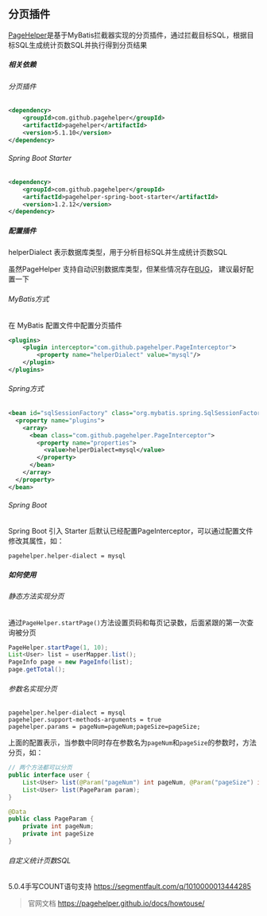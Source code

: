 分页插件
-

[PageHelper](https://pagehelper.github.io)是基于MyBatis拦截器实现的分页插件，通过拦截目标SQL，根据目标SQL生成统计页数SQL并执行得到分页结果

##### 相关依赖

###### 分页插件

``` xml
<dependency>
    <groupId>com.github.pagehelper</groupId>
    <artifactId>pagehelper</artifactId>
    <version>5.1.10</version>
</dependency>
```

###### Spring Boot Starter

``` xml
<dependency>
    <groupId>com.github.pagehelper</groupId>
    <artifactId>pagehelper-spring-boot-starter</artifactId>
    <version>1.2.12</version>
</dependency>
```

##### 配置插件

helperDialect 表示数据库类型，用于分析目标SQL并生成统计页数SQL

虽然PageHelper 支持自动识别数据库类型，但某些情况存在[BUG](https://github.com/pagehelper/Mybatis-PageHelper/issues/414)，
建议最好配置一下

###### MyBatis方式

在 MyBatis 配置文件中配置分页插件

``` xml
<plugins>
    <plugin interceptor="com.github.pagehelper.PageInterceptor">
        <property name="helperDialect" value="mysql"/>
	</plugin>
</plugins>
```

###### Spring方式

``` xml
<bean id="sqlSessionFactory" class="org.mybatis.spring.SqlSessionFactoryBean">
  <property name="plugins">
    <array>
      <bean class="com.github.pagehelper.PageInterceptor">
        <property name="properties">
          <value>helperDialect=mysql</value>
        </property>
      </bean>
    </array>
  </property>
</bean>
```

###### Spring Boot

Spring Boot 引入 Starter 后默认已经配置PageInterceptor，可以通过配置文件修改其属性，如：

``` properties
pagehelper.helper-dialect = mysql
```

##### 如何使用

###### 静态方法实现分页

通过`PageHelper.startPage()`方法设置页码和每页记录数，后面紧跟的第一次查询被分页

``` java
PageHelper.startPage(1, 10);
List<User> list = userMapper.list();
PageInfo page = new PageInfo(list);
page.getTotal();
```

###### 参数名实现分页

``` properties
pagehelper.helper-dialect = mysql
pagehelper.support-methods-arguments = true
pagehelper.params = pageNum=pageNum;pageSize=pageSize;
```

上面的配置表示，当参数中同时存在参数名为`pageNum`和`pageSize`的参数时，方法分页，如：

``` java
// 两个方法都可以分页
public interface user {
	List<User> list(@Param("pageNum") int pageNum, @Param("pageSize") int pageSize);
	List<User> list(PageParam param);
}

@Data
public class PageParam {
	private int pageNum;
	private int pageSize
}
```

###### 自定义统计页数SQL

5.0.4手写COUNT语句支持 https://segmentfault.com/q/1010000013444285

> 官网文档 https://pagehelper.github.io/docs/howtouse/